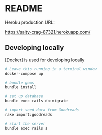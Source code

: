# README

Heroku production URL:

https://salty-crag-87321.herokuapp.com/

## Developing locally

[Docker] is used for developing locally

```bash
# Leave this running in a terminal window
docker-compose up

# bundle gems
bundle install

# set up database
bundle exec rails db:migrate

# import seed data from Goodreads
rake import:goodreads

# start the server
bundle exec rails s
```
